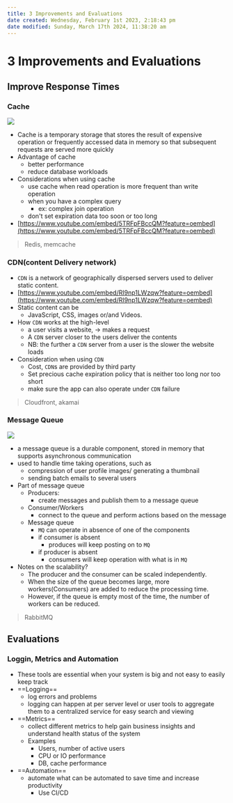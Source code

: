 ```yaml
---
title: 3 Improvements and Evaluations
date created: Wednesday, February 1st 2023, 2:18:43 pm
date modified: Sunday, March 17th 2024, 11:38:20 am
---
```


# 3 Improvements and Evaluations

## Improve Response Times

### Cache

![](https://miro.medium.com/max/1400/1*evi5WJgy9lpY3NeaThSbAA.png)

- Cache is a temporary storage that stores the result of expensive operation or frequently accessed data in memory so that subsequent requests are served more quickly
- Advantage of cache
	- better performance
	- reduce database workloads
- Considerations when using cache
	- use cache when read operation is more frequent than write operation
	- when you have a complex query
		- ex: complex join operation
	- don't set expiration data too soon or too long
- [https://www.youtube.com/embed/5TRFpFBccQM?feature=oembed](https://www.youtube.com/embed/5TRFpFBccQM?feature=oembed)

> Redis, memcache

### CDN(content Delivery network)

- `CDN` is a network of geographically dispersed servers used to deliver static content.
- [https://www.youtube.com/embed/RI9np1LWzqw?feature=oembed](https://www.youtube.com/embed/RI9np1LWzqw?feature=oembed)
- Static content can be
	- JavaScript, CSS, images or/and Videos.
- How `CDN` works at the high-level
	- a user visits a website, -> makes a request
	- A `CDN` server closer to the users deliver the contents
	- NB: the further a `CDN` server from a user is the slower the website loads
- Consideration when using `CDN`
	- Cost, `CDN`s are provided by third party
	- Set precious cache expiration policy that is neither too long nor too short
	- make sure the app can also operate under `CDN` failure

>  Cloudfront, akamai

### Message Queue

![](https://miro.medium.com/max/1400/1*gdI9UekGEfg6CQWsYBZYsg@2x.png)

- a message queue is a durable component, stored in memory that supports asynchronous communication
- used to handle time taking operations, such as
	- compression of user profile images/ generating a thumbnail
	- sending batch emails to several users
- Part of message queue
	- Producers:
		- create messages and publish them to a message queue
	- Consumer/Workers
		- connect to the queue and perform actions based on the message
	- Message queue
		- `MQ` can operate in absence of one of the components
		- if consumer is absent
			- produces will keep posting on to `MQ`
		- if producer is absent
			- consumers will keep operation with what is in `MQ`
- Notes on the scalability?
	- The producer and the consumer can be scaled independently.
	- When the size of the queue becomes large, more workers(Consumers) are added to reduce the processing time.
	- However, if the queue is empty most of the time, the number of workers can be reduced.

> RabbitMQ

## Evaluations

### Loggin, Metrics and Automation

- These tools are essential when your system is big and not easy to easily keep track
- ==Logging==
	- log errors and problems
	- logging can happen at per server level or user tools to aggregate them to a centralized service for easy search and viewing
- ==Metrics==
	- collect different metrics to help gain business insights and understand health status of the system
	- Examples
		- Users, number of active users
		- CPU or IO performance
		- DB, cache performance
- ==Automation==
	- automate what can be automated to save time and increase productivity
		- Use CI/CD
